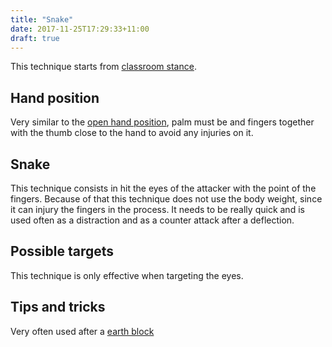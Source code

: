 ```yaml
---
title: "Snake"
date: 2017-11-25T17:29:33+11:00
draft: true
---
```


This technique starts from [classroom stance](../../../stances/classroom).

## Hand position

Very similar to the [open hand position](../open_hand#hand-position), palm must be and fingers together with the thumb close to the hand to avoid any injuries on it.

## Snake

This technique consists in hit the eyes of the attacker with the point of the fingers. Because of that this technique does not use the body weight, since it can injury the fingers in the process. It needs to be really quick and is used often as a distraction and as a counter attack after a deflection.

## Possible targets

This technique is only effective when targeting the eyes.

## Tips and tricks

Very often used after a [earth block](../deflections/earth)
